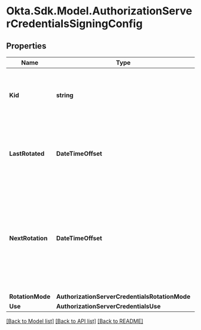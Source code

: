 # Okta.Sdk.Model.AuthorizationServerCredentialsSigningConfig

## Properties

Name | Type | Description | Notes
------------ | ------------- | ------------- | -------------
**Kid** | **string** | The ID of the JSON Web Key used for signing tokens issued by the authorization server | [optional] [readonly] 
**LastRotated** | **DateTimeOffset** | The timestamp when the authorization server started using the &#x60;kid&#x60; for signing tokens | [optional] [readonly] 
**NextRotation** | **DateTimeOffset** | The timestamp when the authorization server changes the Key for signing tokens. This is only returned when &#x60;rotationMode&#x60; is set to &#x60;AUTO&#x60;. | [optional] [readonly] 
**RotationMode** | **AuthorizationServerCredentialsRotationMode** |  | [optional] 
**Use** | **AuthorizationServerCredentialsUse** |  | [optional] 

[[Back to Model list]](../README.md#documentation-for-models) [[Back to API list]](../README.md#documentation-for-api-endpoints) [[Back to README]](../README.md)


